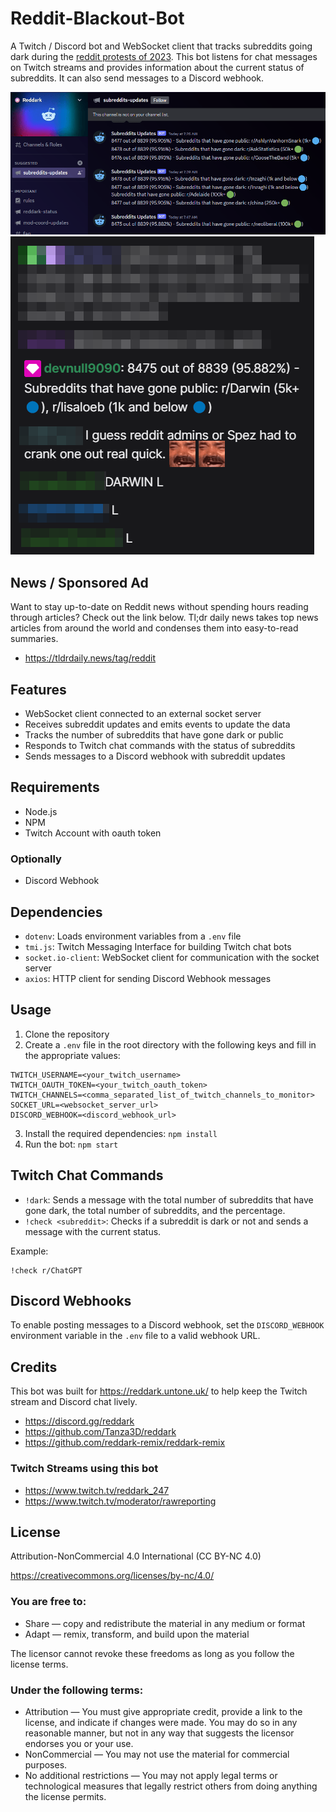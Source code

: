 # Reddit-Blackout-Bot

A Twitch / Discord bot and WebSocket client that tracks subreddits going dark during the [reddit protests of 2023](https://www.reddit.com/r/Save3rdPartyApps/comments/13yh0jf/dont_let_reddit_kill_3rd_party_apps/). This bot listens for chat messages on Twitch streams and provides information about the current status of subreddits. It can also send messages to a Discord webhook.

![discord preview](images/discord-preview.png)
![twitch preview](images/twitch-preview.png)

## News / Sponsored Ad

Want to stay up-to-date on Reddit news without spending hours reading through articles? Check out the link below. Tl;dr daily news takes top news articles from around the world and condenses them into easy-to-read summaries. 

- https://tldrdaily.news/tag/reddit

## Features

- WebSocket client connected to an external socket server
- Receives subreddit updates and emits events to update the data
- Tracks the number of subreddits that have gone dark or public
- Responds to Twitch chat commands with the status of subreddits
- Sends messages to a Discord webhook with subreddit updates

## Requirements

- Node.js
- NPM
- Twitch Account with oauth token

### Optionally

- Discord Webhook

## Dependencies

- `dotenv`: Loads environment variables from a `.env` file
- `tmi.js`: Twitch Messaging Interface for building Twitch chat bots
- `socket.io-client`: WebSocket client for communication with the socket server
- `axios`: HTTP client for sending Discord Webhook messages

## Usage

1. Clone the repository
2. Create a `.env` file in the root directory with the following keys and fill in the appropriate values:

```
TWITCH_USERNAME=<your_twitch_username>
TWITCH_OAUTH_TOKEN=<your_twitch_oauth_token>
TWITCH_CHANNELS=<comma_separated_list_of_twitch_channels_to_monitor>
SOCKET_URL=<websocket_server_url>
DISCORD_WEBHOOK=<discord_webhook_url>
```

3. Install the required dependencies: `npm install`
4. Run the bot: `npm start`

## Twitch Chat Commands

- `!dark`: Sends a message with the total number of subreddits that have gone dark, the total number of subreddits, and the percentage.
- `!check <subreddit>`: Checks if a subreddit is dark or not and sends a message with the current status.

Example:
```
!check r/ChatGPT
```

## Discord Webhooks

To enable posting messages to a Discord webhook, set the `DISCORD_WEBHOOK` environment variable in the `.env` file to a valid webhook URL.

## Credits

This bot was built for https://reddark.untone.uk/ to help keep the Twitch stream and Discord chat lively. 

- https://discord.gg/reddark
- https://github.com/Tanza3D/reddark
- https://github.com/reddark-remix/reddark-remix

### Twitch Streams using this bot

- https://www.twitch.tv/reddark_247
- https://www.twitch.tv/moderator/rawreporting

## License

Attribution-NonCommercial 4.0 International (CC BY-NC 4.0)

https://creativecommons.org/licenses/by-nc/4.0/

### You are free to:

- Share — copy and redistribute the material in any medium or format
- Adapt — remix, transform, and build upon the material

The licensor cannot revoke these freedoms as long as you follow the license terms.

### Under the following terms:

- Attribution — You must give appropriate credit, provide a link to the license, and indicate if changes were made. You may do so in any reasonable manner, but not in any way that suggests the licensor endorses you or your use.
- NonCommercial — You may not use the material for commercial purposes.
- No additional restrictions — You may not apply legal terms or technological measures that legally restrict others from doing anything the license permits.
